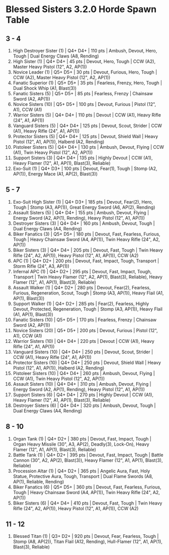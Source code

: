 # Blessed Sisters 3.2.0 Horde Spawn Table

## 3 - 4

1. High Destroyer Sister (1) | Q4+ D4+ | 110 pts | Ambush, Devout, Hero, Tough | Dual Energy Claws (A8, Rending)
1. High Sister (1) | Q4+ D4+ | 45 pts | Devout, Hero, Tough | CCW (A2), Master Heavy Pistol (12", A2, AP(1))
1. Novice Leader (1) | Q5+ D5+ | 30 pts | Devout, Furious, Hero, Tough | CCW (A2), Master Heavy Pistol (12", A2, AP(1))
1. Fanatic Superior (1) | Q5+ D5+ | 35 pts | Fearless, Frenzy, Hero, Tough | Dual Shock Whip (A1, Blast(3))
1. Fanatic Sisters (5) | Q5+ D5+ | 85 pts | Fearless, Frenzy | Chainsaw Sword (A2, AP(1))
1. Novice Sisters (10) | Q5+ D5+ | 100 pts | Devout, Furious | Pistol (12", A1), CCW (A1)
1. Warrior Sisters (5) | Q4+ D4+ | 110 pts | Devout | CCW (A1), Heavy Rifle (24", A1, AP(1))
1. Vanguard Sisters (5) | Q4+ D4+ | 125 pts | Devout, Scout, Strider | CCW (A1), Heavy Rifle (24", A1, AP(1))
1. Protector Sisters (5) | Q4+ D4+ | 125 pts | Devout, Shield Wall | Heavy Pistol (12", A1, AP(1)), Halberd (A2, Rending)
1. Pistoleer Sisters (5) | Q4+ D4+ | 130 pts | Ambush, Devout, Flying | CCW (A1), Twin Heavy Pistol (12", A2, AP(1))
1. Support Sisters (3) | Q4+ D4+ | 135 pts | Highly Devout | CCW (A1), Heavy Flamer (12", A1, AP(1), Blast(3), Reliable)
1. Exo-Suit (1) | Q4+ D3+ | 100 pts | Devout, Fear(1), Tough | Stomp (A2, AP(1)), Energy Mace (A1, AP(2), Blast(3))

## 5 - 7

1. Exo-Suit High Sister (1) | Q4+ D3+ | 185 pts | Devout, Fear(2), Hero, Tough | Stomp (A3, AP(1)), Great Energy Sword (A6, AP(2), Rending)
1. Assault Sisters (5) | Q4+ D4+ | 155 pts | Ambush, Devout, Flying | Energy Sword (A2, AP(1), Rending), Heavy Pistol (12", A1, AP(1))
1. Destroyer Sisters (3) | Q4+ D4+ | 160 pts | Ambush, Devout, Tough | Dual Energy Claws (A4, Rending)
1. Biker Fanatics (3) | Q5+ D5+ | 180 pts | Devout, Fast, Fearless, Furious, Tough | Heavy Chainsaw Sword (A4, AP(1)), Twin Heavy Rifle (24", A2, AP(1))
1. Biker Sisters (3) | Q4+ D4+ | 205 pts | Devout, Fast, Tough | Twin Heavy Rifle (24", A2, AP(1)), Heavy Pistol (12", A1, AP(1)), CCW (A2)
1. APC (1) | Q4+ D2+ | 200 pts | Devout, Fast, Impact, Tough, Transport | Storm Rifle (24", A3, AP(1))
1. Infernal APC (1) | Q4+ D2+ | 295 pts | Devout, Fast, Impact, Tough, Transport | Twin Heavy Flamer (12", A2, AP(1), Blast(3), Reliable), Heavy Flamer (12", A1, AP(1), Blast(3), Reliable)
1. Assault Walker (1) | Q4+ D2+ | 280 pts | Devout, Fear(2), Fearless, Furious, Regeneration, Scout, Tough | Stomp (A3, AP(1)), Heavy Flail (A1, AP(1), Blast(3))
1. Support Walker (1) | Q4+ D2+ | 285 pts | Fear(2), Fearless, Highly Devout, Protected, Regeneration, Tough | Stomp (A3, AP(1)), Heavy Flail (A1, AP(1), Blast(3))
1. Fanatic Sisters (10) | Q5+ D5+ | 170 pts | Fearless, Frenzy | Chainsaw Sword (A2, AP(1))
1. Novice Sisters (20) | Q5+ D5+ | 200 pts | Devout, Furious | Pistol (12", A1), CCW (A1)
1. Warrior Sisters (10) | Q4+ D4+ | 220 pts | Devout | CCW (A1), Heavy Rifle (24", A1, AP(1))
1. Vanguard Sisters (10) | Q4+ D4+ | 250 pts | Devout, Scout, Strider | CCW (A1), Heavy Rifle (24", A1, AP(1))
1. Protector Sisters (10) | Q4+ D4+ | 250 pts | Devout, Shield Wall | Heavy Pistol (12", A1, AP(1)), Halberd (A2, Rending)
1. Pistoleer Sisters (10) | Q4+ D4+ | 260 pts | Ambush, Devout, Flying | CCW (A1), Twin Heavy Pistol (12", A2, AP(1))
1. Assault Sisters (10) | Q4+ D4+ | 310 pts | Ambush, Devout, Flying | Energy Sword (A2, AP(1), Rending), Heavy Pistol (12", A1, AP(1))
1. Support Sisters (6) | Q4+ D4+ | 270 pts | Highly Devout | CCW (A1), Heavy Flamer (12", A1, AP(1), Blast(3), Reliable)
1. Destroyer Sisters (6) | Q4+ D4+ | 320 pts | Ambush, Devout, Tough | Dual Energy Claws (A4, Rending)

## 8 - 10

1. Organ Tank (1) | Q4+ D2+ | 380 pts | Devout, Fast, Impact, Tough | Organ Heavy Missile (30", A3, AP(2), Deadly(3), Lock-On), Heavy Flamer (12", A1, AP(1), Blast(3), Reliable)
1. Battle Tank (1) | Q4+ D2+ | 395 pts | Devout, Fast, Impact, Tough | Battle Cannon (30", A2, AP(2), Blast(3)), Heavy Flamer (12", A1, AP(1), Blast(3), Reliable)
1. Procession Altar (1) | Q4+ D2+ | 365 pts | Angelic Aura, Fast, Holy Statue, Protective Aura, Tough, Transport | Dual Flame Swords (A8, AP(1), Reliable, Rending)
1. Biker Fanatics (6) | Q5+ D5+ | 360 pts | Devout, Fast, Fearless, Furious, Tough | Heavy Chainsaw Sword (A4, AP(1)), Twin Heavy Rifle (24", A2, AP(1))
1. Biker Sisters (6) | Q4+ D4+ | 410 pts | Devout, Fast, Tough | Twin Heavy Rifle (24", A2, AP(1)), Heavy Pistol (12", A1, AP(1)), CCW (A2)

## 11 - 12

1. Blessed Titan (1) | Q3+ D2+ | 920 pts | Devout, Fear, Fearless, Tough | Stomp (A8, AP(2)), Titan Flail (A12, Rending), Hull-Flamer (12", A1, AP(1), Blast(3), Reliable)